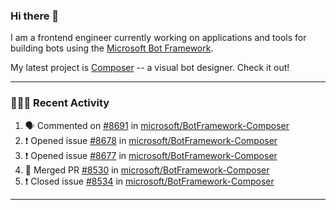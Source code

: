 ### Hi there 👋

I am a frontend engineer currently working on applications and tools for building bots using the [Microsoft Bot Framework](https://dev.botframework.com/).

My latest project is [Composer](https://github.com/microsoft/BotFramework-Composer) -- a visual bot designer. Check it out!

---

### 👨🏻‍💻 Recent Activity

<!--START_SECTION:activity-->
1. 🗣 Commented on [#8691](https://github.com/microsoft/BotFramework-Composer/issues/8691) in [microsoft/BotFramework-Composer](https://github.com/microsoft/BotFramework-Composer)
2. ❗️ Opened issue [#8678](https://github.com/microsoft/BotFramework-Composer/issues/8678) in [microsoft/BotFramework-Composer](https://github.com/microsoft/BotFramework-Composer)
3. ❗️ Opened issue [#8677](https://github.com/microsoft/BotFramework-Composer/issues/8677) in [microsoft/BotFramework-Composer](https://github.com/microsoft/BotFramework-Composer)
4. 🎉 Merged PR [#8530](https://github.com/microsoft/BotFramework-Composer/pull/8530) in [microsoft/BotFramework-Composer](https://github.com/microsoft/BotFramework-Composer)
5. ❗️ Closed issue [#8534](https://github.com/microsoft/BotFramework-Composer/issues/8534) in [microsoft/BotFramework-Composer](https://github.com/microsoft/BotFramework-Composer)
<!--END_SECTION:activity-->

---

<!--
**a-b-r-o-w-n/a-b-r-o-w-n** is a ✨ _special_ ✨ repository because its `README.md` (this file) appears on your GitHub profile.

Here are some ideas to get you started:

- 🔭 I’m currently working on ...
- 🌱 I’m currently learning ...
- 👯 I’m looking to collaborate on ...
- 🤔 I’m looking for help with ...
- 💬 Ask me about ...
- 📫 How to reach me: ...
- 😄 Pronouns: ...
- ⚡ Fun fact: ...
-->
